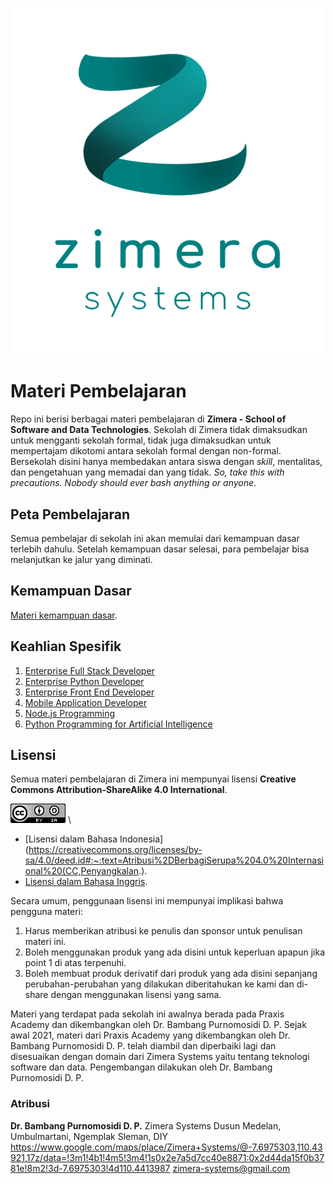 ![Zimera Systems](img/logo.png)

# Materi Pembelajaran

Repo ini berisi berbagai materi pembelajaran di **Zimera - School of Software and Data Technologies**. Sekolah di Zimera tidak dimaksudkan untuk mengganti sekolah formal, tidak juga dimaksudkan untuk mempertajam dikotomi antara sekolah formal dengan non-formal. Bersekolah disini hanya membedakan antara siswa dengan *skill*, mentalitas, dan pengetahuan yang memadai dan yang tidak. *So, take this with precautions. Nobody should ever bash anything or anyone*.

## Peta Pembelajaran

Semua pembelajar di sekolah ini akan memulai dari kemampuan dasar terlebih dahulu. Setelah kemampuan dasar selesai, para pembelajar bisa melanjutkan ke jalur yang diminati.

## Kemampuan Dasar

[Materi kemampuan dasar](kemampuan-dasar.md).

## Keahlian Spesifik

1. [Enterprise Full Stack Developer](enterprise-full-stack/)
2. [Enterprise Python Developer](enterprise-python/)
3. [Enterprise Front End Developer](enterprise-front-end/)
4. [Mobile Application Developer](mobile-app-dev/)
5. [Node.js Programming](node.js/)
6. [Python Programming for Artificial Intelligence](python-ai/)

## Lisensi

Semua materi pembelajaran di Zimera ini mempunyai lisensi **Creative Commons Attribution-ShareAlike 4.0 International**.

![CC-BY-SA 4.0 International](img/cc-by-sa.png) \

* [Lisensi dalam Bahasa Indonesia](https://creativecommons.org/licenses/by-sa/4.0/deed.id#:~:text=Atribusi%2DBerbagiSerupa%204.0%20Internasional%20(CC,Penyangkalan.).
* [Lisensi dalam Bahasa Inggris](https://creativecommons.org/licenses/by-sa/4.0/deed.en).

Secara umum, penggunaan lisensi ini mempunyai implikasi bahwa pengguna materi: 

1.  Harus memberikan atribusi ke penulis dan sponsor untuk penulisan materi ini.
2.  Boleh menggunakan produk yang ada disini untuk keperluan apapun jika point 1 di atas terpenuhi.
3.  Boleh membuat produk derivatif dari produk yang ada disini sepanjang perubahan-perubahan yang dilakukan diberitahukan ke kami dan di-share dengan menggunakan lisensi yang sama.

Materi yang terdapat pada sekolah ini awalnya berada pada Praxis Academy dan dikembangkan oleh Dr. Bambang Purnomosidi D. P. Sejak awal 2021, materi dari Praxis Academy yang dikembangkan oleh Dr. Bambang Purnomosidi D. P. telah diambil dan diperbaiki lagi dan disesuaikan dengan domain dari Zimera Systems yaitu tentang teknologi software dan data. Pengembangan dilakukan oleh Dr. Bambang Purnomosidi D. P. 

### Atribusi

**Dr. Bambang Purnomosidi D. P.**
Zimera Systems
Dusun Medelan, Umbulmartani, Ngemplak
Sleman, DIY
https://www.google.com/maps/place/Zimera+Systems/@-7.6975303,110.43921,17z/data=!3m1!4b1!4m5!3m4!1s0x2e7a5d7cc40e8871:0x2d44da15f0b3781e!8m2!3d-7.6975303!4d110.4413987
zimera-systems@gmail.com

